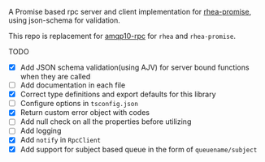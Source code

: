 A Promise based rpc server and client implementation for [rhea-promise](https://github.com/amqp/rhea-promise), using json-schema for validation.

This repo is replacement for [amqp10-rpc](https://github.com/mbroadst/amqp10-rpc.git) for `rhea` and `rhea-promise`. 


TODO
- [x] Add JSON schema validation(using AJV) for server bound functions when they are called
- [ ] Add documentation in each file
- [x] Correct type definitions and export defaults for this library
- [ ] Configure options in `tsconfig.json`
- [x] Return custom error object with codes
- [ ] Add null check on all the properties before utilizing
- [ ] Add logging
- [x] Add `notify` in `RpcClient`
- [x] Add support for subject based queue in the form of `queuename/subject`